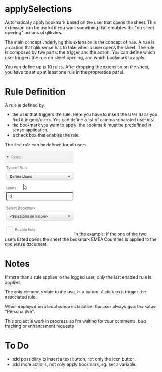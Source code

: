 # applySelections
Automatically apply bookmark based on the user that opens the sheet.
This extension can be useful if you want something that emulates the "on sheet opening" actions of qlikview.

The main concept underlying this extension is the concept of rule. A rule is an action that qlik sense has to take when a user opens the sheet. The rule is composed by two parts: the trigger and the action. 
You can define which user triggers the rule on sheet opening, and which bookmark to apply.

You can define up to 10 rules.
After dropping the extension on the sheet, you have to set up at least one rule in the propresties panel.

# Rule Definition

A rule is defined by:
- the user that triggers the rule. Here you have to insert the User ID as you find it in qmc/users. You can define a list of comma separated user ids.
- the bookmark you want to apply. the bookmark must be predefined in sense application.
- a check box that enables the rule.

The first rule can be defined for all users.

<img  src = "demo.gif" />
In the example: if the one of the two users listed opens the sheet the bookmark EMEA Countries is applied to the qlik sense document.

# Notes

If more than a rule applies to the logged user, only the last enabled rule is applied.

The only element visible to the user is a button. A click on it trigger the associated rule.

When deployed on a local sense installation, the user always gets the value "Personal\Me".

This project is work in progress so I'm waiting for your comments, bug tracking or enhancement requests

# To Do
- add possibility to insert a text button, not only the icon button.
- add more actions, not only apply bookmark, eg. set a variable.
